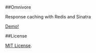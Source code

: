 ##Omnivore

Response caching with Redis and Sinatra

[Demo!](http://tshr.io:9292)

##License

[MIT License](http://www.opensource.org/licenses/MIT).
